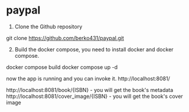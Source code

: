 # paypal

1. Clone the Github repository

git clone https://github.com/berko431/paypal.git

2. Build the docker compose, you need to install docker and docker compose.

docker compose build
docker compose up -d

now the app is running and you can invoke it. http://localhost:8081/

http://localhost:8081/book/{ISBN} - you will get the book's metadata
http://localhost:8081/cover_image/{ISBN} - you will get the book's cover image
